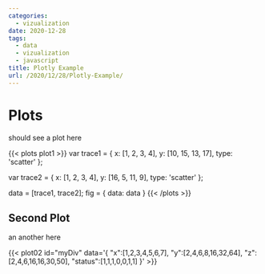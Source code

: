 ```yaml
---
categories:
  - vizualization
date: 2020-12-28
tags:
  - data
  - vizualization
  - javascript
title: Plotly Example 
url: /2020/12/28/Plotly-Example/
---
```


# Plots

should see a plot here


{{< plots plot1 >}}
var trace1 = {
  x: [1, 2, 3, 4],
  y: [10, 15, 13, 17],
  type: 'scatter'
};

var trace2 = {
  x: [1, 2, 3, 4],
  y: [16, 5, 11, 9],
  type: 'scatter'
};

data = [trace1, trace2];
fig = {
  data: data
}
{{< /plots >}}


## Second Plot

an another here

{{< plot02 id="myDiv" data='{
      "x":[1,2,3,4,5,6,7],
      "y":[2,4,6,8,16,32,64],
      "z":[2,4,6,16,16,30,50],
      "status":[1,1,1,0,0,1,1]
    }' >}}
